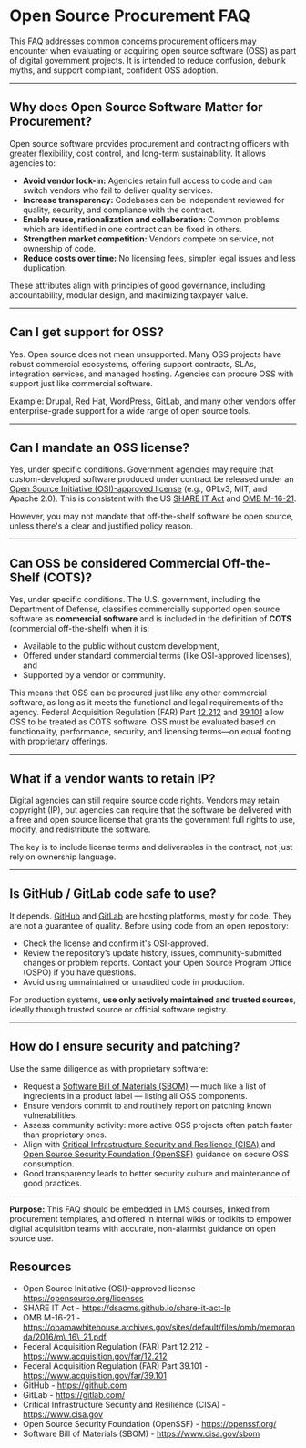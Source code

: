 # **Open Source Procurement FAQ**

This FAQ addresses common concerns procurement officers may encounter when evaluating or acquiring open source software (OSS) as part of digital government projects. It is intended to reduce confusion, debunk myths, and support compliant, confident OSS adoption.

---

## **Why does Open Source Software Matter for Procurement?**

Open source software provides procurement and contracting officers with greater flexibility, cost control, and long-term sustainability. It allows agencies to:

* **Avoid vendor lock-in:** Agencies retain full access to code and can switch vendors who fail to deliver quality services.  
* **Increase transparency:** Codebases can be independent reviewed for quality, security, and compliance with the contract.  
* **Enable reuse, rationalization and collaboration:** Common problems which are identified in one contract can be fixed in others.  
* **Strengthen market competition:** Vendors compete on service, not ownership of code.  
* **Reduce costs over time:** No licensing fees, simpler legal issues and less duplication.

These attributes align with principles of good governance, including accountability, modular design, and maximizing taxpayer value.

---

## **Can I get support for OSS?**

Yes. Open source does not mean unsupported. Many OSS projects have robust commercial ecosystems, offering support contracts, SLAs, integration services, and managed hosting. Agencies can procure OSS with support just like commercial software.

Example: Drupal, Red Hat, WordPress, GitLab, and many other vendors offer enterprise-grade support for a wide range of open source tools.

---

## **Can I mandate an OSS license?**

Yes, under specific conditions. Government agencies may require that custom-developed software produced under contract be released under an [Open Source Initiative (OSI)-approved license](https://opensource.org/licenses) (e.g., GPLv3, MIT, and Apache 2.0). This is consistent with the US [SHARE IT Act](https://dsacms.github.io/share-it-act-lp/) and [OMB M-16-21](https://obamawhitehouse.archives.gov/sites/default/files/omb/memoranda/2016/m_16_21.pdf).

However, you may not mandate that off-the-shelf software be open source, unless there's a clear and justified policy reason.

---

## **Can OSS be considered Commercial Off-the-Shelf (COTS)?**

Yes, under specific conditions. The U.S. government, including the Department of Defense, classifies commercially supported open source software as **commercial software** and is included in the definition of **COTS** (commercial off-the-shelf) when it is:

* Available to the public without custom development,  
* Offered under standard commercial terms (like OSI-approved licenses), and  
* Supported by a vendor or community.

This means that OSS can be procured just like any other commercial software, as long as it meets the functional and legal requirements of the agency. Federal Acquisition Regulation (FAR) Part [12.212](https://www.acquisition.gov/far/12.212) and [39.101](https://www.acquisition.gov/far/39.101) allow OSS to be treated as COTS software. OSS must be evaluated based on functionality, performance, security, and licensing terms—on equal footing with proprietary offerings.

---

## **What if a vendor wants to retain IP?**

Digital agencies can still require source code rights. Vendors may retain copyright (IP), but agencies can require that the software be delivered with a free and open source license that grants the government full rights to use, modify, and redistribute the software.

The key is to include license terms and deliverables in the contract, not just rely on ownership language.

---

## **Is GitHub / GitLab code safe to use?**

It depends. [GitHub](https://github.com/) and [GitLab](https://gitlab.com/) are hosting platforms, mostly for code. They are not a guarantee of quality. Before using code from an open repository:

* Check the license and confirm it's OSI-approved.  
* Review the repository’s update history, issues, community-submitted changes or problem reports. Contact your Open Source Program Office (OSPO) if you have questions.   
* Avoid using unmaintained or unaudited code in production.


For production systems, **use only actively maintained and trusted sources**, ideally through trusted source or official software registry.

---

## **How do I ensure security and patching?**

Use the same diligence as with proprietary software:

* Request a [Software Bill of Materials (SBOM)](https://www.cisa.gov/sbom) — much like a list of ingredients in a product label — listing all OSS components.  
* Ensure vendors commit to and routinely report on patching known vulnerabilities.  
* Assess community activity: more active OSS projects often patch faster than proprietary ones.  
* Align with [Critical Infrastructure Security and Resilience (CISA)](https://www.cisa.gov/) and [Open Source Security Foundation (OpenSSF)](https://openssf.org/) guidance on secure OSS consumption.  
* Good transparency leads to better security culture and maintenance of good practices.

---

**Purpose:** This FAQ should be embedded in LMS courses, linked from procurement templates, and offered in internal wikis or toolkits to empower digital acquisition teams with accurate, non-alarmist guidance on open source use.

## **Resources**

* Open Source Initiative (OSI)-approved license \- https://opensource.org/licenses  
* SHARE IT Act \- https://dsacms.github.io/share-it-act-lp  
* OMB M-16-21 \- https://obamawhitehouse.archives.gov/sites/default/files/omb/memoranda/2016/m\_16\_21.pdf  
* Federal Acquisition Regulation (FAR) Part 12.212 \- https://www.acquisition.gov/far/12.212  
* Federal Acquisition Regulation (FAR) Part 39.101 \- https://www.acquisition.gov/far/39.101  
* GitHub \- https://github.com  
* GitLab \- https://gitlab.com/  
* Critical Infrastructure Security and Resilience (CISA) \- https://www.cisa.gov  
* Open Source Security Foundation (OpenSSF) \- https://openssf.org/  
* Software Bill of Materials (SBOM) \- https://www.cisa.gov/sbom
